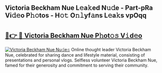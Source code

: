 ## Victoria Beckham Nue L𝚎a𝚔ed N𝚞𝚍e - Part-pRa Vi𝚍𝚎o P𝚑𝚘tos - H𝚘𝚝 O𝚗𝚕yf𝚊ns L𝚎a𝚔s vpOqq

# <h2><a href="http://kfcf67j.oniu.top/?m=Victoria+Beckham+Nue">🔗👉 🔴 Victoria Beckham Nue P𝚑ot𝚘𝚜 V𝚒d𝚎o</a></h2>

[![Victoria Beckham Nue Nu𝚍e𝚜](https://i.imgur.com/0qMVB7G.gif)](http://kfcf67j.oniu.top/?m=Victoria+Beckham+Nue)
Online thought leader Victoria Beckham Nue, celebrated for sharing dance and lifestyle material, consisting of presentations and personal vlogs. Selfless volunteer Victoria Beckham Nue, famed for their generosity and commitment to serving their community.  
